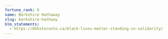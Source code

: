 ```yaml
---
fortune_rank: 6
name: Berkshire Hathaway
slug: berkshire-hathway
blm_statements:
  - https://bhhstoronto.ca/black-lives-matter-standing-in-solidarity/
---
```

